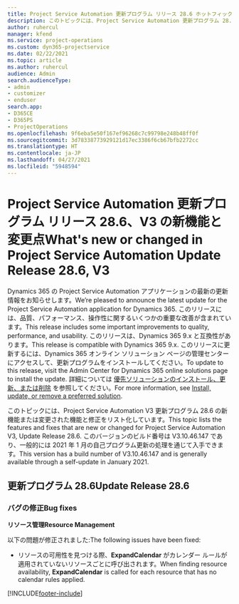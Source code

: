```yaml
---
title: Project Service Automation 更新プログラム リリース 28.6 ホットフィックス、V3 の新機能と変更点
description: このトピックには、Project Service Automation 更新プログラム 28.6 ホットフィックス、V3 で利用可能な機能と修正をリスト化しています。
author: ruhercul
manager: kfend
ms.service: project-operations
ms.custom: dyn365-projectservice
ms.date: 02/22/2021
ms.topic: article
ms.author: ruhercul
audience: Admin
search.audienceType:
- admin
- customizer
- enduser
search.app:
- D365CE
- D365PS
- ProjectOperations
ms.openlocfilehash: 9f6eba5e50f167ef96268c7c99798e248b48ff0f
ms.sourcegitcommit: 3d78338773929121d17ec3386f6cb67bfb2272cc
ms.translationtype: HT
ms.contentlocale: ja-JP
ms.lasthandoff: 04/27/2021
ms.locfileid: "5948594"
---
```

# <a name="whats-new-or-changed-in-project-service-automation-update-release-286-v3"></a><span data-ttu-id="bfe32-103">Project Service Automation 更新プログラム リリース 28.6、V3 の新機能と変更点</span><span class="sxs-lookup"><span data-stu-id="bfe32-103">What's new or changed in Project Service Automation Update Release 28.6, V3</span></span>

<span data-ttu-id="bfe32-104">Dynamics 365 の Project Service Automation アプリケーションの最新の更新情報をお知らせします。</span><span class="sxs-lookup"><span data-stu-id="bfe32-104">We’re pleased to announce the latest update for the Project Service Automation application for Dynamics 365.</span></span> <span data-ttu-id="bfe32-105">このリリースには、品質、パフォーマンス、操作性に関するいくつかの重要な改善が含まれています。</span><span class="sxs-lookup"><span data-stu-id="bfe32-105">This release includes some important improvements to quality, performance, and usability.</span></span> <span data-ttu-id="bfe32-106">このリリースは、Dynamics 365 9.x と互換性があります。</span><span class="sxs-lookup"><span data-stu-id="bfe32-106">This release is compatible with Dynamics 365 9.x.</span></span> <span data-ttu-id="bfe32-107">このリリースに更新するには、Dynamics 365 オンライン ソリューション ページの管理センターにアクセスして、更新プログラムをインストールしてください。</span><span class="sxs-lookup"><span data-stu-id="bfe32-107">To update to this release, visit the Admin Center for Dynamics 365 online solutions page to install the update.</span></span> <span data-ttu-id="bfe32-108">詳細については [優先ソリューションのインストール、更新、または削除](/power-platform/admin/install-remove-preferred-solution) を参照してください。</span><span class="sxs-lookup"><span data-stu-id="bfe32-108">For more information, see [Install, update, or remove a preferred solution](/power-platform/admin/install-remove-preferred-solution).</span></span>

<span data-ttu-id="bfe32-109">このトピックには、Project Service Automation V3 更新プログラム 28.6 の新機能または変更された機能と修正をリスト化しています。</span><span class="sxs-lookup"><span data-stu-id="bfe32-109">This topic lists the features and fixes that are new or changed for Project Service Automation V3, Update Release 28.6.</span></span> <span data-ttu-id="bfe32-110">このバージョンのビルド番号は V3.10.46.147 であり、一般的には 2021 年 1 月の自己プログラム更新の処理を通じて入手できます。</span><span class="sxs-lookup"><span data-stu-id="bfe32-110">This version has a build number of V3.10.46.147 and is generally available through a self-update in January 2021.</span></span>

## <a name="update-release-286"></a><span data-ttu-id="bfe32-111">更新プログラム 28.6</span><span class="sxs-lookup"><span data-stu-id="bfe32-111">Update Release 28.6</span></span>

### <a name="bug-fixes"></a><span data-ttu-id="bfe32-112">バグの修正</span><span class="sxs-lookup"><span data-stu-id="bfe32-112">Bug fixes</span></span>


<span data-ttu-id="bfe32-113">**リソース管理**</span><span class="sxs-lookup"><span data-stu-id="bfe32-113">**Resource Management**</span></span>

<span data-ttu-id="bfe32-114">以下の問題が修正されました:</span><span class="sxs-lookup"><span data-stu-id="bfe32-114">The following issues have been fixed:</span></span>

- <span data-ttu-id="bfe32-115">リソースの可用性を見つける際、**ExpandCalendar** がカレンダー ルールが適用されていないリソースごとに呼び出されます。</span><span class="sxs-lookup"><span data-stu-id="bfe32-115">When finding resource availability, **ExpandCalendar** is called for each resource that has no calendar rules applied.</span></span>


[!INCLUDE[footer-include](../includes/footer-banner.md)]